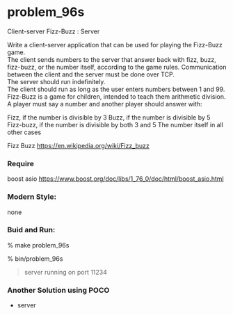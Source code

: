 problem_96s
===============

Client-server Fizz-Buzz : Server  

Write a client-server application that can be used for playing the Fizz-Buzz game.   
The client sends numbers to the server that answer back with fizz, buzz, fizz-buzz, or the number itself, according to the game rules. 
Communication between the client and the server must be done over TCP.   
The server should run indefinitely.   
The client should run as long as the user enters numbers between 1 and 99.
Fizz-Buzz is a game for children, intended to teach them arithmetic division.   
A player must say a number and another player should answer with:  

Fizz, if the number is divisible by 3
Buzz, if the number is divisible by 5
Fizz-buzz, if the number is divisible by both 3 and 5 The number itself in all other cases


Fizz Buzz
https://en.wikipedia.org/wiki/Fizz_buzz 


### Require
boost asio
https://www.boost.org/doc/libs/1_76_0/doc/html/boost_asio.html


### Modern Style:  
none

### Buid and Run: 
% make problem_96s

% bin/problem_96s  
> server running on port 11234


### Another Solution using POCO
- server
  